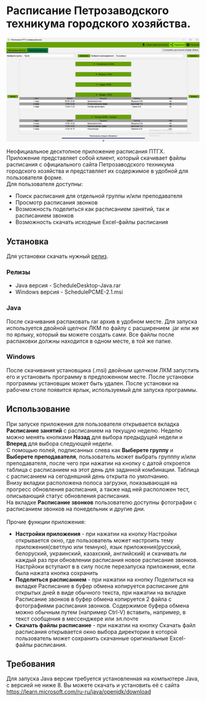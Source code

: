 # Расписание Петрозаводского техникума городского хозяйства.
![Расписание занятий](https://github.com/ghostwalker18/ScheduleDesktop/blob/master/promo_images/schedule1.png?raw=true)

Неофициальное десктопное приложение расписания ПТГХ. Приложение представляет собой клиент, который скачивает файлы расписания с официального сайта Петрозаводского техникума городского хозяйства
и представляет их содержимое в удобной для пользователя форме.
<br>
Для пользователя доступны:
<ul>
  <li>Поиск расписания для отдельной группы и/или преподавателя</li>
  <li>Просмотр расписания звонков</li>
  <li>Возможность поделиться как расписанием занятий, так и расписанием звонков</li>
  <li>Возможность скачать исходные Excel-файлы расписания</li>
</ul>

## Установка
Для установки скачать нужный [релиз](https://github.com/ghostwalker18/ScheduleDesktop/releases/latest).
### Релизы
<ul>
  <li>Java версия - ScheduleDesktop-Java.rar</li>
  <li>Windows версия - SchedulePCME-2.1.msi</li>
</ul>

### Java
После скачивания распаковать rar архив в удобном месте. Для запуска используется двойной щелчок ЛКМ по файлу с расширением .jar или же по ярлыку, который вы можете создать сами. Все файлы после распаковки должны находится в одном месте, в той же папке.

### Windows
После скачивания установщика (.msi) двойным щелчком ЛКМ запустить его и установить программу в предложенном месте. После установки программы установщик может быть удален. После установки на рабочем столе появится ярлык, используемый для запуска программы.

## Использование
При запуске приложения для пользователя открывается вкладка **Расписание занятий** с расписанием на текущую неделю. Неделю можно менять кнопками **Назад** для выбора предыдущей недели и **Вперед** для выбора следующей недели.
<br>
С помощью полей, подписанных слева как **Выберете группу** и **Выберете преподавателя**, пользователь может выбрать групппу и/или преподавателя, после чего при нажатии на кнопку с датой откроется таблица с расписанием на этот день для заданной комбинации. Таблица с расписанием на сегодняшний день открыта по умолчанию.
<br>
Внизу вкладки расположена полоса загрузки, показывающая на прогресс обновления расписания, а также над ней расположен тест, описывающий статус обновления расписания.
<br>
На вкладке **Расписание звонков** пользователю доступны фотографии с расписанием звонков на понедельник и другие дни.
<br><br>
Прочие функции приложения:
<ul>
  <li> <b>Настройки приложения</b> - при нажатии на кнопку Настройки открывается окно, где пользователь может настроить тему приложения(светлую или темную), язык приложения(русский, белоруский, украинский, казахский, английский) и скачивать ли каждый раз при обновлении расписания новое расписание звонков. Настрйоки вступают в в силу после перезапуска приложения, если была нажата кнопка сохранить</li>
  <li> <b>Поделиться расписанием</b> - при нажатии на кнопку Поделиться на вкладке Расписание в буфер обмена копируется расписание для открытых дней в виде обычного текста, при нажатии на вкладке Расписание звонков в буфер обмена копируется 2 файла с фотографиями расписания звонков. Содержимое буфера обмена можно обычным путем (например Ctrl-V) вставить, например, в текст сообщения в мессенджере или эл.почте </li>
  <li> <b>Скачать файлы расписание</b> - при нажатии на кнопку Скачать файл расписания открывается окно выбора директории в которой пользователь может сохранить скачанные оригинальные Excel-файлы расписания.</li>
</ul>

## Требования
Для запуска Java версии требуется установленная на компьютере Java, с версией не ниже 8.
Вы можете скачать и установить её с сайта https://learn.microsoft.com/ru-ru/java/openjdk/download
